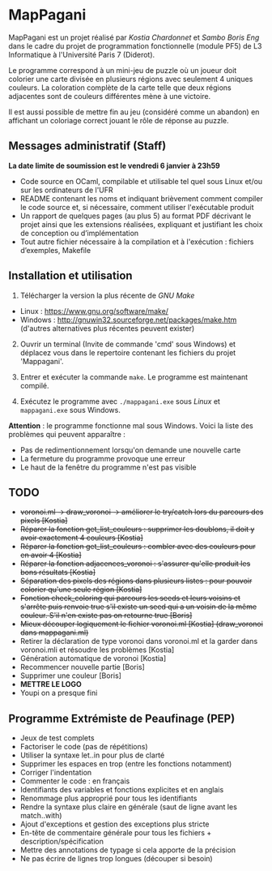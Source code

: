 # MapPagani

MapPagani est un projet réalisé par *Kostia Chardonnet* et *Sambo Boris Eng* dans le cadre du projet de programmation fonctionnelle (module PF5) de L3 Informatique à l'Université Paris 7 (Diderot).

Le programme correspond à un mini-jeu de puzzle où un joueur doit colorier une carte divisée en plusieurs régions avec seulement 4 uniques couleurs. La coloration complète de la carte telle que deux régions adjacentes sont de couleurs différentes mène à une victoire.

Il est aussi possible de mettre fin au jeu (considéré comme un abandon) en affichant un coloriage correct jouant le rôle de réponse au puzzle.

## Messages administratif (Staff)

**La date limite de soumission est le vendredi 6 janvier à 23h59**

- Code source en OCaml, compilable et utilisable tel quel sous Linux et/ou sur les ordinateurs de l'UFR
- README contenant les noms et indiquant brièvement comment compiler le code source et, si nécessaire, comment utiliser l'exécutable produit
- Un rapport de quelques pages (au plus 5) au format PDF décrivant le projet ainsi que les extensions réalisées, expliquant et justifiant les choix de conception ou d’implémentation
- Tout autre fichier nécessaire à la compilation et à l'exécution : fichiers d’exemples, Makefile

## Installation et utilisation

1. Télécharger la version la plus récente de *GNU Make*
 - Linux : https://www.gnu.org/software/make/
 - Windows : http://gnuwin32.sourceforge.net/packages/make.htm (d'autres alternatives plus récentes peuvent exister)

2. Ouvrir un terminal (Invite de commande 'cmd' sous Windows) et déplacez vous dans le repertoire contenant les fichiers du projet 'Mappagani'.

3. Entrer et exécuter la commande <code>make</code>. Le programme est maintenant compilé.

4. Exécutez le programme avec <code>./mappagani.exe</code> sous *Linux* et <code>mappagani.exe</code> sous Windows.

**Attention** : le programme fonctionne mal sous Windows. Voici la liste des problèmes qui peuvent apparaître :
- Pas de redimentionnement lorsqu'on demande une nouvelle carte
- La fermeture du programme provoque une erreur
- Le haut de la fenêtre du programme n'est pas visible

## TODO
- ~~voronoi.ml -> draw_voronoi -> améliorer le try/catch lors du parcours des pixels [Kostia]~~ 
- ~~Réparer la fonction get_list_couleurs : supprimer les doublons, il doit y avoir exactement 4 couleurs [Kostia]~~
- ~~Réparer la fonction get_list_couleurs : combler avec des couleurs pour en avoir 4 [Kostia]~~
- ~~Réparer la fonction adjacences_voronoi : s'assurer qu'elle produit les bons résultats [Kostia]~~
- ~~Séparation des pixels des régions dans plusieurs listes : pour pouvoir colorier qu'une seule région [Kostia]~~
- ~~Fonction check_coloring qui parcours les seeds et leurs voisins et s'arrête puis renvoie true s'il existe un seed qui a un voisin de la même couleur. S'il n'en existe pas on retourne true [Boris]~~
- ~~Mieux découper logiquement le fichier voronoi.ml [Kostia] (draw_voronoi dans mappagani.ml)~~
- Retirer la déclaration de type voronoi dans voronoi.ml et la garder dans voronoi.mli et résoudre les problèmes [Kostia]
- Génération automatique de voronoi [Kostia]
- Recommencer nouvelle partie [Boris]
- Supprimer une couleur [Boris]
- **METTRE LE LOGO**
- Youpi on a presque fini

## Programme Extrémiste de Peaufinage (PEP)

- Jeux de test complets
- Factoriser le code (pas de répétitions)
- Utiliser la syntaxe let..in pour plus de clarté
- Supprimer les espaces en trop (entre les fonctions notamment)
- Corriger l'indentation
- Commenter le code : en français
- Identifiants des variables et fonctions explicites et en anglais
- Renommage plus approprié pour tous les identifiants
- Rendre la syntaxe plus claire en générale (saut de ligne avant les match..with)
- Ajout d'exceptions et gestion des exceptions plus stricte
- En-tête de commentaire générale pour tous les fichiers + description/spécification
- Mettre des annotations de typage si cela apporte de la précision
- Ne pas écrire de lignes trop longues (découper si besoin)
